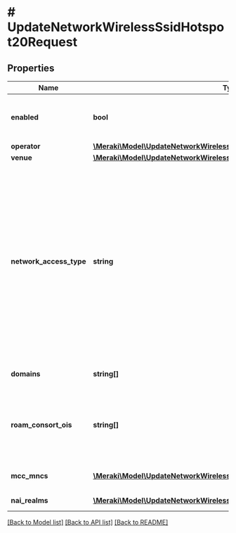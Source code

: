 # # UpdateNetworkWirelessSsidHotspot20Request

## Properties

Name | Type | Description | Notes
------------ | ------------- | ------------- | -------------
**enabled** | **bool** | Whether or not Hotspot 2.0 for this SSID is enabled | [optional]
**operator** | [**\Meraki\Model\UpdateNetworkWirelessSsidHotspot20RequestOperator**](UpdateNetworkWirelessSsidHotspot20RequestOperator.md) |  | [optional]
**venue** | [**\Meraki\Model\UpdateNetworkWirelessSsidHotspot20RequestVenue**](UpdateNetworkWirelessSsidHotspot20RequestVenue.md) |  | [optional]
**network_access_type** | **string** | The network type of this SSID (&#39;Private network&#39;, &#39;Private network with guest access&#39;, &#39;Chargeable public network&#39;, &#39;Free public network&#39;, &#39;Personal device network&#39;, &#39;Emergency services only network&#39;, &#39;Test or experimental&#39;, &#39;Wildcard&#39;) | [optional]
**domains** | **string[]** | An array of domain names | [optional]
**roam_consort_ois** | **string[]** | An array of roaming consortium OIs (hexadecimal number 3-5 octets in length) | [optional]
**mcc_mncs** | [**\Meraki\Model\UpdateNetworkWirelessSsidHotspot20RequestMccMncsInner[]**](UpdateNetworkWirelessSsidHotspot20RequestMccMncsInner.md) | An array of MCC/MNC pairs | [optional]
**nai_realms** | [**\Meraki\Model\UpdateNetworkWirelessSsidHotspot20RequestNaiRealmsInner[]**](UpdateNetworkWirelessSsidHotspot20RequestNaiRealmsInner.md) | An array of NAI realms | [optional]

[[Back to Model list]](../../README.md#models) [[Back to API list]](../../README.md#endpoints) [[Back to README]](../../README.md)
